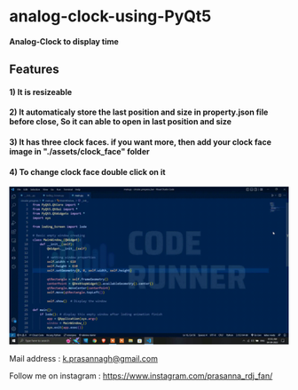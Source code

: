 # analog-clock-using-PyQt5


#### Analog-Clock to display time

## Features 

#### 1) It is resizeable
#### 2) It automaticaly store the last position and size in property.json file before close, So it can able to open in last position and size
#### 3) It has three clock faces. if you want more, then add your clock face image in "./assets/clock_face" folder
#### 4) To change clock face double click on it


<img src="https://github.com/prasanna892/PyQt5_loading_screen/blob/main/LoadingScreen.gif" />


Mail address : k.prasannagh@gmail.com

Follow me on instagram : https://www.instagram.com/prasanna_rdj_fan/
